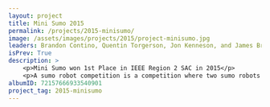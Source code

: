 ```yaml
---
layout: project
title: Mini Sumo 2015
permalink: /projects/2015-minisumo/
image: /assets/images/projects/2015/project-minisumo.jpg
leaders: Brandon Contino, Quentin Torgerson, Jon Kenneson, and James Braza
isPrev: True
description: >
    <p>Mini Sumo won 1st Place in IEEE Region 2 SAC in 2015</p>
    <p>A sumo robot competition is a competition where two sumo robots go head to head in an attempt to push the other outside of the dojo.</p>
albumID: 72157666933540901
project_tag: 2015-minisumo
---
```

